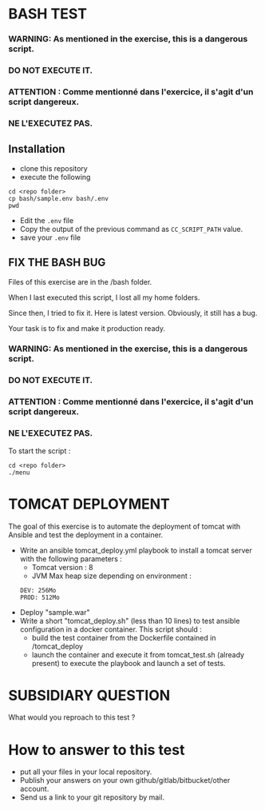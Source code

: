 # BASH TEST



### WARNING: As mentioned in the exercise, this is a dangerous script.
### DO NOT EXECUTE IT.

### ATTENTION : Comme mentionné dans l'exercice, il s'agit d'un script dangereux.
### NE L'EXECUTEZ PAS.



## Installation 

- clone this repository
- execute the following
~~~
cd <repo folder>
cp bash/sample.env bash/.env
pwd 
~~~

- Edit the `.env` file 
- Copy the output of the previous command as `CC_SCRIPT_PATH` value.
- save your `.env` file

## FIX THE BASH BUG
Files of this exercise are in the /bash folder.

When I last executed this script, I lost all my home folders.

Since then, I tried to fix it. Here is latest version.
Obviously, it still has a bug.

Your task is to fix and make it production ready.

### WARNING: As mentioned in the exercise, this is a dangerous script.
### DO NOT EXECUTE IT.

### ATTENTION : Comme mentionné dans l'exercice, il s'agit d'un script dangereux.
### NE L'EXECUTEZ PAS.

To start the script : 

~~~
cd <repo folder>
./menu
~~~


# TOMCAT DEPLOYMENT

The goal of this exercise is to automate the deployment of tomcat with Ansible 
and test the deployment in a container.
 
 - Write an ansible tomcat_deploy.yml playbook to install a tomcat server with 
   the following parameters :
   - Tomcat version : 8
   - JVM Max heap size depending on environment :
   ~~~
   DEV: 256Mo
   PROD: 512Mo
   ~~~
 - Deploy "sample.war"
 - Write a short "tomcat_deploy.sh" (less than 10 lines) to test 
   ansible configuration in a docker container. This script should :
   - build the test container from the Dockerfile contained in /tomcat_deploy
   - launch the container and execute it from tomcat_test.sh (already present)
     to execute the playbook and launch a set of tests.


# SUBSIDIARY QUESTION

What would you reproach to this test ? 

# How to answer to this test

- put all your files in your local repository.
- Publish your answers on your own github/gitlab/bitbucket/other account.
- Send us a link to your git repository by mail.


